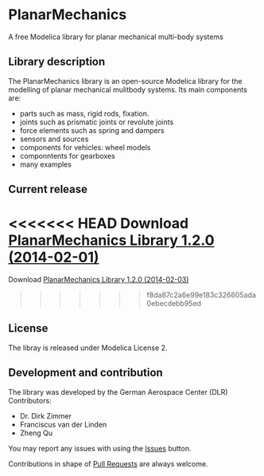 PlanarMechanics
===============

A free Modelica library for planar mechanical multi-body systems


## Library description

The PlanarMechanics library is an open-source Modelica library for the modelling of planar mechanical mulitbody systems. Its main components are:
- parts such as mass, rigid rods, fixation.
- joints such as prismatic joints or revolute joints
- force elements such as spring and dampers
- sensors and sources
- components for vehicles: wheel models
- componntents for gearboxes
- many examples

## Current release

<<<<<<< HEAD
Download  [PlanarMechanics Library 1.2.0 (2014-02-01)](../../archive/release.zip)
=======
Download  [PlanarMechanics Library 1.2.0 (2014-02-03)](../../archive/v1.2.0.zip)
>>>>>>> f8da87c2a6e99e183c326605ada0ebecdebb95ed

## License

The libray is released under Modelica License 2.

## Development and contribution
The library was developed by the German Aerospace Center (DLR)
Contributors:
- Dr. Dirk Zimmer
- Franciscus van der Linden
- Zheng Qu

You may report any issues with using the [Issues](../../issues) button.

Contributions in shape of [Pull Requests](../../pulls) are always welcome.
